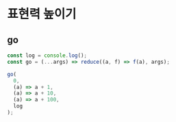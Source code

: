 # 표현력 높이기

## go

```javascript
const log = console.log();
const go = (...args) => reduce((a, f) => f(a), args);

go(
  0,
  (a) => a + 1,
  (a) => a + 10,
  (a) => a + 100,
  log
);
```
